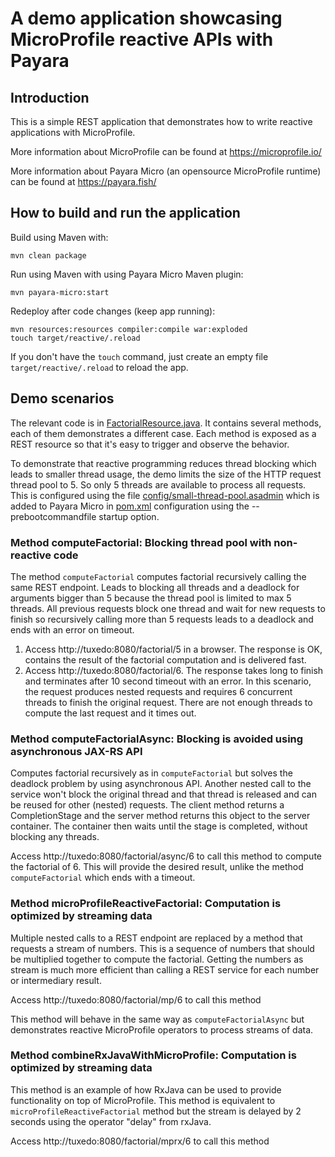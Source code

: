 # A demo application showcasing MicroProfile reactive APIs with Payara

## Introduction

This is a simple REST application that demonstrates how to write reactive applications with MicroProfile.

More information about MicroProfile can be found at https://microprofile.io/

More information about Payara Micro (an opensource MicroProfile runtime) can be found at https://payara.fish/

## How to build and run the application

Build using Maven with:

```
mvn clean package
```

Run using Maven with using Payara Micro Maven plugin:

```
mvn payara-micro:start
```

Redeploy after code changes (keep app running):

```
mvn resources:resources compiler:compile war:exploded
touch target/reactive/.reload
```

If you don't have the `touch` command, just create an empty file `target/reactive/.reload` to reload the app.

## Demo scenarios

The relevant code is in [FactorialResource.java](src/main/java/payara/reactive/FactorialResource.java). It contains several methods, each of them demonstrates a different case. Each method is exposed as a REST resource so that it's easy to trigger and observe the behavior.

To demonstrate that reactive programming reduces thread blocking which leads to smaller thread usage, the demo limits the size of the HTTP request thread pool to 5. So only 5 threads are available to process all requests. This is configured using the file [config/small-thread-pool.asadmin](config/small-thread-pool.asadmin) which is added to Payara Micro in [pom.xml](pom.xml) configuration using the --prebootcommandfile startup option.

### Method computeFactorial: Blocking thread pool with non-reactive code

The method `computeFactorial` computes factorial recursively calling the same REST endpoint. Leads to blocking all threads and a deadlock for arguments bigger than 5 because the thread pool is limited to max 5 threads. All previous requests block one thread and wait for new requests to finish so recursively calling more than 5 requests leads to a deadlock and ends with an error on timeout.

1. Access http://tuxedo:8080/factorial/5 in a browser. The response is OK, contains the result of the factorial computation and is delivered fast.
2. Access http://tuxedo:8080/factorial/6. The response takes long to finish and terminates after 10 second timeout with an error. In this scenario, the request produces nested requests and requires 6 concurrent threads to finish the original request. There are not enough threads to compute the last request and it times out.

### Method computeFactorialAsync: Blocking is avoided using asynchronous JAX-RS API

Computes factorial recursively as in `computeFactorial` but solves the deadlock problem by using asynchronous API. Another nested call to the service won't block the original thread and that thread is released and can be reused for other (nested) requests. The client method returns a CompletionStage and the server method returns this object to the server container. The container then waits until the stage is completed, without blocking any threads.

Access http://tuxedo:8080/factorial/async/6 to call this method to compute the factorial of 6. This will provide the desired result, unlike the method `computeFactorial` which ends with a timeout.

### Method microProfileReactiveFactorial: Computation is optimized by streaming data

Multiple nested calls to a REST endpoint are replaced by a method that requests a stream of numbers. This is a sequence of numbers that should be multiplied together to compute the factorial. Getting the numbers as stream is much more efficient than calling a REST service for each number or intermediary result.

Access http://tuxedo:8080/factorial/mp/6 to call this method

This method will behave in the same way as `computeFactorialAsync` but demonstrates reactive MicroProfile operators to process streams of data.

### Method combineRxJavaWithMicroProfile: Computation is optimized by streaming data

This method is an example of how RxJava can be used to provide functionality on top of MicroProfile.
This method is equivalent to `microProfileReactiveFactorial` method but the stream is delayed by 2 seconds using the operator "delay" from rxJava.

Access http://tuxedo:8080/factorial/mprx/6 to call this method
